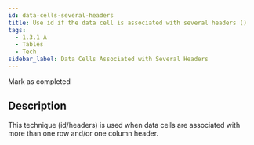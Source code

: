 ```yaml
---
id: data-cells-several-headers
title: Use id if the data cell is associated with several headers ()
tags:
  - 1.3.1 A
  - Tables
  - Tech
sidebar_label: Data Cells Associated with Several Headers
---
```


Mark as completed

## Description

This technique (id/headers) is used when data cells are associated with more than one row and/or one column header.
